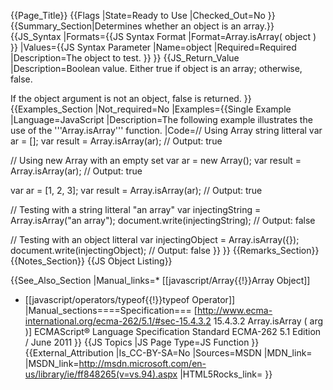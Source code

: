 {{Page_Title}}
{{Flags
|State=Ready to Use
|Checked_Out=No
}}
{{Summary_Section|Determines whether an object is an array.}}
{{JS_Syntax
|Formats={{JS Syntax Format
|Format=Array.isArray( object )
}}
|Values={{JS Syntax Parameter
|Name=object
|Required=Required
|Description=The object to test.
}}
}}
{{JS_Return_Value
|Description=Boolean value. Either true if object is an array; otherwise, false. 

If the object argument is not an object, false is returned.
}}
{{Examples_Section
|Not_required=No
|Examples={{Single Example
|Language=JavaScript
|Description=The following example illustrates the use of the '''Array.isArray''' function.
|Code=// Using Array string litteral
var ar = []; 
 var result = Array.isArray(ar);
 // Output: true
 
// Using new Array with an empty set
 var ar = new Array(); 
 var result = Array.isArray(ar);
 // Output: true
 
 var ar = [1, 2, 3];
 var result = Array.isArray(ar);
 // Output: true
 
// Testing with a string litteral "an array"
 var injectingString = Array.isArray("an array");
 document.write(injectingString);
 // Output: false
 
// Testing with an object litteral
 var injectingObject = Array.isArray({});
 document.write(injectingObject);
 // Output: false
}}
}}
{{Remarks_Section}}
{{Notes_Section}}
{{JS Object Listing}}

{{See_Also_Section
|Manual_links=* [[javascript/Array{{!}}Array Object]]
* [[javascript/operators/typeof{{!}}typeof Operator]]
|Manual_sections====Specification===
[http://www.ecma-international.org/ecma-262/5.1/#sec-15.4.3.2 15.4.3.2 Array.isArray ( arg )]
ECMAScript® Language Specification
Standard ECMA-262
5.1 Edition / June 2011
}}
{{JS Topics
|JS Page Type=JS Function
}}
{{External_Attribution
|Is_CC-BY-SA=No
|Sources=MSDN
|MDN_link=
|MSDN_link=http://msdn.microsoft.com/en-us/library/ie/ff848265(v=vs.94).aspx
|HTML5Rocks_link=
}}